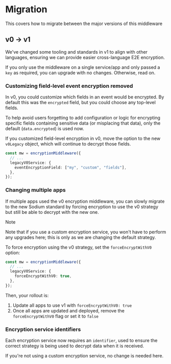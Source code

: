 # Migration

This covers how to migrate between the major versions of this middleware

## v0 -> v1

We've changed some tooling and standards in v1 to align with other languages,
ensuring we can provide easier cross-language E2E encryption.

If you only use the middleware on a single service/app and only passed a `key`
as required, you can upgrade with no changes. Otherwise, read on.

### Customizing field-level event encryption removed

In v0, you could customize which fields in an event would be encrypted. By
default this was the `encrypted` field, but you could choose any top-level
fields.

To help avoid users forgetting to add configuration or logic for encrypting
specific fields containing sensitive data (or misplacing that data), only the
default (`data.encrypted`) is used now.

If you customized field-level encryption in v0, move the option to the new
`v0Legacy` object, which will continue to decrypt those fields.

```ts
const mw = encryptionMiddleware({
  // ...
  legacyV0Service: {
    eventEncryptionField: ["my", "custom", "fields"],
  },
});
```

### Changing multiple apps

If multiple apps used the v0 encryption middleware, you can slowly migrate to
the new Sodium standard by forcing encryption to use the v0 strategy but still
be able to decrypt with the new one.

> [!NOTE]
> Note that if you use a custom encryption service, you won't have to perform
> any upgrades here; this is only as we are changing the default strategy.

To force encryption using the v0 strategy, set the `forceEncryptWithV0` option:

```ts
const mw = encryptionMiddleware({
  // ...
  legacyV0Service: {
    forceEncryptWithV0: true,
  },
});
```

Then, your rollout is:

1. Update all apps to use v1 with `forceEncryptWithV0: true`
2. Once all apps are updated and deployed, remove the `forceEncryptWithV0` flag
   or set it to `false`

### Encryption service identifiers

Each encryption service now requires an `identifier`, used to ensure the correct
strategy is being used to decrypt data when it is received.

If you're not using a custom encryption service, no change is needed here.
